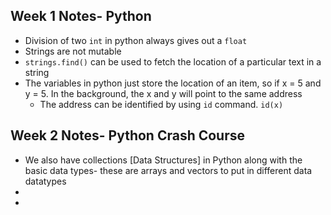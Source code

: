 
## Week 1 Notes- Python 

* Division of two `int` in python always gives out a `float `
* Strings are not mutable 
* `strings.find()` can be used to fetch the location of a particular text in a string
* The variables in python just store the location of an item,  so if x = 5 and y = 5. In the background, the x and y will point to the same address
	* The address can be identified by using `id` command. `id(x)`

## Week 2 Notes- Python Crash Course

* We also have collections [Data Structures] in Python along with the basic data types- these are arrays and vectors to put in different data datatypes
* 
* 

<!--stackedit_data:
eyJoaXN0b3J5IjpbLTExNzUyNjg2MzksMTg2MzIwMjE5NywtMT
A1ODMyMTA1N119
-->